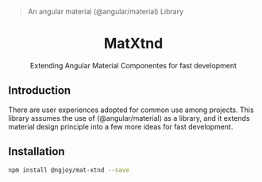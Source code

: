 > An angular material (@angular/material) Library

<div align="center">
<h1>MatXtnd</h1>

<p>Extending Angular Material Componentes for fast development</p>
</div>

## Introduction

There are user experiences adopted for common use among projects. This library assumes the use of (@angular/material) as a library, and it extends
material design principle into a few more ideas for fast development.

## Installation

```bash
npm install @ngjoy/mat-xtnd --save
```

